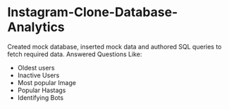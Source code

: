 # Instagram-Clone-Database-Analytics
 Created mock database, inserted mock data and authored SQL queries to fetch required data.
 Answered Questions Like:
 - Oldest users
 - Inactive Users
 - Most popular Image
 - Popular Hastags
 - Identifying Bots
